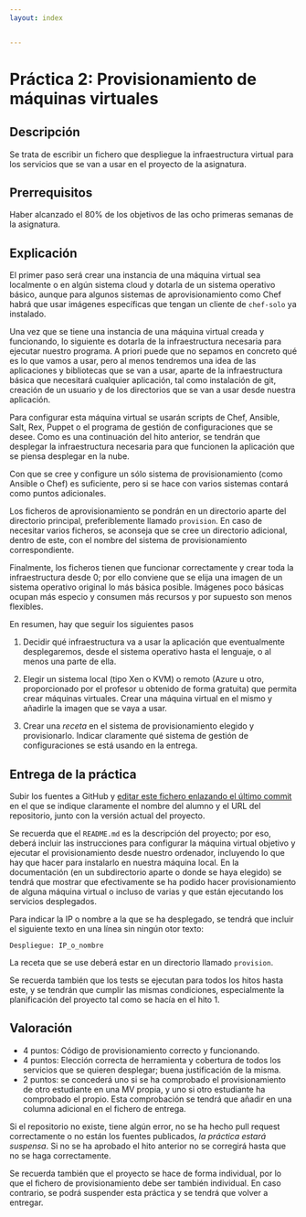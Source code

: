 ```yaml
---
layout: index


---
```

Práctica 2: Provisionamiento de máquinas virtuales
=====================================

Descripción
-----------------

Se trata de escribir un fichero que despliegue la infraestructura
virtual para los servicios que se van a usar en el proyecto de la
asignatura. 

Prerrequisitos
--------------------

Haber alcanzado el 80% de los objetivos de las ocho primeras semanas de la asignatura. 

Explicación
----------------

El primer paso será crear una instancia de una máquina virtual sea
localmente o en algún sistema cloud y
dotarla de un sistema operativo básico, aunque para algunos sistemas
de aprovisionamiento como Chef habrá que usar imágenes específicas
que tengan un cliente de `chef-solo` ya instalado.

Una vez que se tiene una instancia de una máquina virtual creada y
funcionando, lo siguiente es dotarla de la infraestructura necesaria
para ejecutar nuestro programa. A priori puede que no sepamos en
concreto qué es lo que vamos a usar, pero al menos tendremos una idea
de las aplicaciones y bibliotecas que se van a usar, aparte de la
infraestructura básica que necesitará cualquier aplicación, tal como instalación de git, creación
de un usuario y de los directorios que se van a usar desde nuestra
aplicación.

Para configurar esta máquina virtual se usarán scripts de Chef,
Ansible, Salt, Rex, Puppet o el programa de gestión de configuraciones
que se desee. Como es una
continuación del hito anterior, se tendrán que desplegar la
infraestructura necesaria para que funcionen la aplicación que se
piensa desplegar en la nube.

Con que se cree y configure un sólo sistema de provisionamiento (como
Ansible o Chef) es suficiente, pero si se hace con varios sistemas
contará como puntos adicionales.

Los ficheros de aprovisionamiento se pondrán en un directorio aparte
del directorio principal,
preferiblemente llamado `provision`. En caso de necesitar varios
ficheros, se aconseja que se cree un directorio adicional, dentro de
este, con el nombre del sistema de provisionamiento correspondiente.

Finalmente, los ficheros tienen que funcionar correctamente y crear
toda la infraestructura desde 0; por ello conviene que se elija una imagen de
un sistema operativo original lo más básica posible. Imágenes poco
básicas ocupan más especio y consumen más recursos y por supuesto son
menos flexibles.

En resumen, hay que seguir los siguientes pasos
1. Decidir qué infraestructura va a usar la aplicación que
   eventualmente desplegaremos, desde el sistema operativo hasta el
   lenguaje, o al menos una parte de ella.
   
2. Elegir un sistema local (tipo Xen o KVM) o remoto (Azure u otro,
   proporcionado por el profesor u obtenido de forma gratuita)
   que permita crear máquinas virtuales. Crear una máquina virtual en
   el mismo y añadirle la imagen que se vaya a usar.
   
3. Crear una *receta* en el sistema de provisionamiento elegido y
   provisionarlo. Indicar claramente qué sistema de gestión de
   configuraciones se está usando en la entrega. 

Entrega de la práctica
--------------------------------

Subir los fuentes a GitHub y 
[editar este fichero enlazando el último commit](https://github.com/JJ/CC-18-19/blob/master/proyecto/2.md)
en el 
que se indique claramente el nombre del alumno y el URL del
repositorio, junto con la versión actual del proyecto.

Se recuerda que el `README.md` es la descripción del proyecto; por
eso, deberá incluir las instrucciones para configurar la máquina
virtual objetivo y ejecutar el provisionamiento desde nuestro
ordenador, incluyendo lo que hay que hacer para instalarlo en nuestra
máquina local. En la documentación (en un subdirectorio aparte o donde se haya
elegido) se tendrá que mostrar que efectivamente se ha podido hacer
provisionamiento de alguna máquina virtual o incluso de varias y que
están ejecutando los servicios desplegados.

Para indicar la IP o nombre a la que se ha desplegado, se tendrá que
incluir el siguiente texto en una línea sin ningún otor texto:

~~~
Despliegue: IP_o_nombre
~~~

La receta que se use deberá estar en un directorio llamado
`provision`. 

Se recuerda también que los tests se ejecutan para todos los hitos
hasta este, y se tendrán que cumplir las mismas condiciones,
especialmente la planificación del proyecto tal como se hacía en el
hito 1.

Valoración
--------------

* 4 puntos: Código de provisionamiento correcto y funcionando. 
* 4 puntos: Elección correcta de herramienta y cobertura de todos los servicios que se quieren desplegar; buena justificación de la misma. 
* 2 puntos: se concederá uno si se ha comprobado el provisionamiento
  de otro estudiante en una MV propia, y uno si otro estudiante ha
  comprobado el propio. Esta comprobación se tendrá que añadir en una
  columna adicional en el fichero de entrega.
  
Si el repositorio no existe, tiene algún error, no se ha hecho pull request correctamente o no están los fuentes publicados, *la
  práctica estará suspensa*. Si no se ha aprobado el hito anterior no
  se corregirá hasta que no se haga correctamente.
  
Se recuerda también que el proyecto se hace de forma individual, por
lo que el fichero de provisionamiento debe ser también individual. En
caso contrario, se podrá suspender esta práctica y se tendrá que
volver a entregar.
